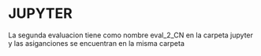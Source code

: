 # JUPYTER
La segunda evaluacion tiene como nombre eval_2_CN en la carpeta jupyter
y las asiganciones se encuentran en la misma carpeta

